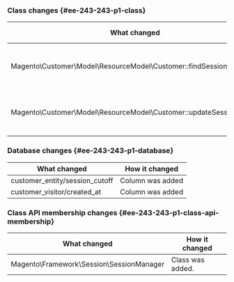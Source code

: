 ### Class changes {#ee-243-243-p1-class}

| What changed                                                       | How it changed                  |
| ------------------------------------------------------------------ | ------------------------------- |
| Magento\Customer\Model\ResourceModel\Customer::findSessionCutOff   | [public] Method has been added. |
| Magento\Customer\Model\ResourceModel\Customer::updateSessionCutOff | [public] Method has been added. |

### Database changes {#ee-243-243-p1-database}

| What changed                   | How it changed   |
| ------------------------------ | ---------------- |
| customer_entity/session_cutoff | Column was added |
| customer_visitor/created_at    | Column was added |

### Class API membership changes {#ee-243-243-p1-class-api-membership}

| What changed                             | How it changed   |
| ---------------------------------------- | ---------------- |
| Magento\Framework\Session\SessionManager | Class was added. |
